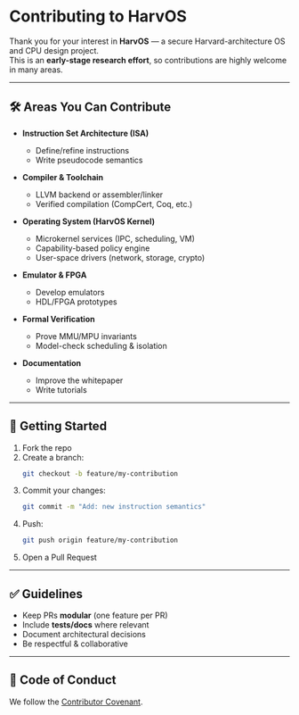 # Contributing to HarvOS

Thank you for your interest in **HarvOS** — a secure Harvard-architecture OS and CPU design project.  
This is an **early-stage research effort**, so contributions are highly welcome in many areas.

---

## 🛠 Areas You Can Contribute

- **Instruction Set Architecture (ISA)**
  - Define/refine instructions
  - Write pseudocode semantics

- **Compiler & Toolchain**
  - LLVM backend or assembler/linker
  - Verified compilation (CompCert, Coq, etc.)

- **Operating System (HarvOS Kernel)**
  - Microkernel services (IPC, scheduling, VM)
  - Capability-based policy engine
  - User-space drivers (network, storage, crypto)

- **Emulator & FPGA**
  - Develop emulators
  - HDL/FPGA prototypes

- **Formal Verification**
  - Prove MMU/MPU invariants
  - Model-check scheduling & isolation

- **Documentation**
  - Improve the whitepaper
  - Write tutorials

---

## 🚀 Getting Started

1. Fork the repo  
2. Create a branch:  
   ```bash
   git checkout -b feature/my-contribution
   ```
3. Commit your changes:  
   ```bash
   git commit -m "Add: new instruction semantics"
   ```
4. Push:  
   ```bash
   git push origin feature/my-contribution
   ```
5. Open a Pull Request  

---

## ✅ Guidelines

- Keep PRs **modular** (one feature per PR)  
- Include **tests/docs** where relevant  
- Document architectural decisions  
- Be respectful & collaborative  

---

## 📜 Code of Conduct

We follow the [Contributor Covenant](https://www.contributor-covenant.org/).  
